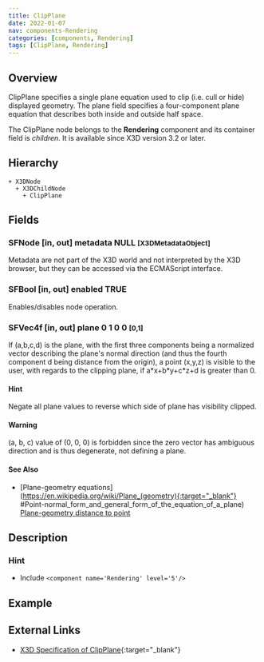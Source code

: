 ```yaml
---
title: ClipPlane
date: 2022-01-07
nav: components-Rendering
categories: [components, Rendering]
tags: [ClipPlane, Rendering]
---
```

<style>
.post h3 {
  word-spacing: 0.2em;
}
</style>

## Overview

ClipPlane specifies a single plane equation used to clip (i.e. cull or hide) displayed geometry. The plane field specifies a four-component plane equation that describes both inside and outside half space.

The ClipPlane node belongs to the **Rendering** component and its container field is *children.* It is available since X3D version 3.2 or later.

## Hierarchy

```
+ X3DNode
  + X3DChildNode
    + ClipPlane
```

## Fields

### SFNode [in, out] **metadata** NULL <small>[X3DMetadataObject]</small>

Metadata are not part of the X3D world and not interpreted by the X3D browser, but they can be accessed via the ECMAScript interface.

### SFBool [in, out] **enabled** TRUE

Enables/disables node operation.

### SFVec4f [in, out] **plane** 0 1 0 0 <small>[0,1]</small>

If (a,b,c,d) is the plane, with the first three components being a normalized vector describing the plane's normal direction (and thus the fourth component d being distance from the origin), a point (x,y,z) is visible to the user, with regards to the clipping plane, if a\*x+b\*y+c\*z+d is greater than 0.

#### Hint

Negate all plane values to reverse which side of plane has visibility clipped.

#### Warning

(a, b, c) value of (0, 0, 0) is forbidden since the zero vector has ambiguous direction and is thus degenerate, not defining a plane.

#### See Also

- [Plane-geometry equations](https://en.wikipedia.org/wiki/Plane_(geometry){:target="_blank"}
#Point-normal_form_and_general_form_of_the_equation_of_a_plane) [Plane-geometry distance to point](https://en.wikipedia.org/wiki/Plane_(geometry){:target="_blank"}#Distance_from_a_point_to_a_plane)

## Description

### Hint

- Include `<component name='Rendering' level='5'/>`

## Example

<x3d-canvas src="https://create3000.github.io/media/examples/Rendering/ClipPlane/ClipPlane.x3d"></x3d-canvas>

## External Links

- [X3D Specification of ClipPlane](https://www.web3d.org/documents/specifications/19775-1/V4.0/Part01/components/rendering.html#ClipPlane){:target="_blank"}
